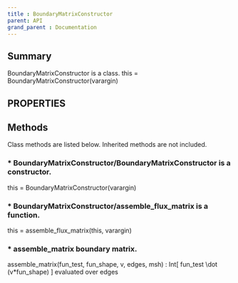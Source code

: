 ```yaml
---
title : BoundaryMatrixConstructor
parent: API
grand_parent : Documentation
---
```

## Summary
BoundaryMatrixConstructor is a class.
this = BoundaryMatrixConstructor(varargin)
## PROPERTIES
## Methods
Class methods are listed below. Inherited methods are not included.
### * BoundaryMatrixConstructor/BoundaryMatrixConstructor is a constructor.
this = BoundaryMatrixConstructor(varargin)

### * BoundaryMatrixConstructor/assemble_flux_matrix is a function.
this = assemble_flux_matrix(this, varargin)

### * assemble_matrix boundary matrix.

assemble_matrix(fun_test, fun_shape, v, edges, msh) :
Int[ fun_test \dot (v*fun_shape) ]
evaluated over edges

